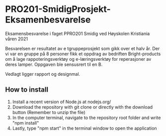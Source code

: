# PRO201-SmidigProsjekt-Eksamenbesvarelse
Eksamensbesvarelse i faget PPRO201 Smidig ved Høyskolen Kristiania våren 2021

Besvarelsen er resultatet av e tgruppeprosjekt som gikk over et halv år.  Der vi var en gruppe på 8 personer fikk et oppdrag av bedriften Bright-products om å lage rappoteringsverktøy og e-læringsverktøy for reperasjoner av deres lamper. Oppgaven ble sensusrert til en B.  

Vedlagt ligger rapport og designmal.  

## How to install

1. Install a recent version of Node.js at nodejs.org/
2. Download the repository with git clone or directly with the download button (Remember to unzip the file)
3. In the computer terminal, navigate to the repository root folder and write "npm install"
4. Lastly, type "npm start" in the terminal window to open the application
